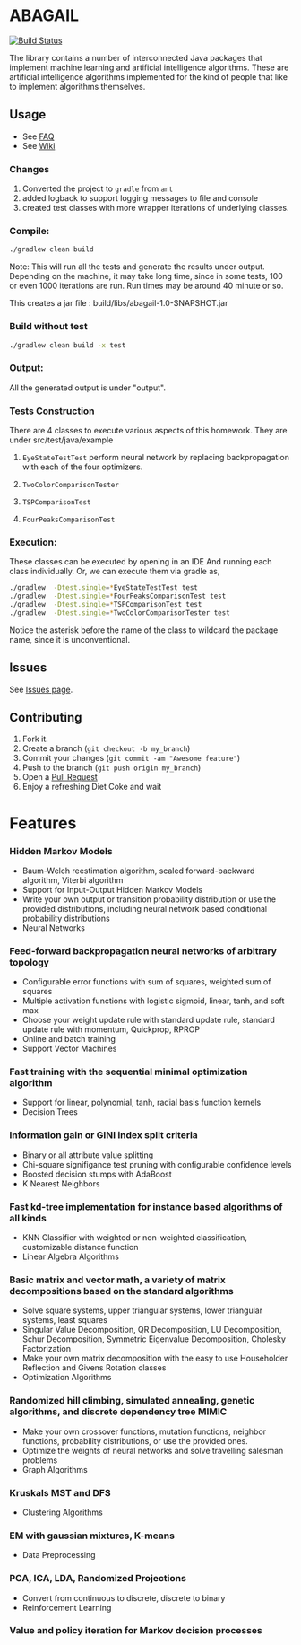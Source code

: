 ABAGAIL
=======

[![Build Status](https://travis-ci.org/pushkar/ABAGAIL.svg?branch=master)](https://travis-ci.org/pushkar/ABAGAIL)

The library contains a number of interconnected Java packages that implement machine learning and artificial intelligence algorithms. These are artificial intelligence algorithms implemented for the kind of people that like to implement algorithms themselves.

Usage
------

* See [FAQ](https://github.com/pushkar/ABAGAIL/blob/master/faq.md)
* See [Wiki](https://github.com/pushkar/ABAGAIL/wiki)

### Changes
1. Converted the project to `gradle` from `ant`
2. added logback to support logging messages to file and console
3. created test classes with more wrapper iterations of underlying classes.

### Compile:
```bash
./gradlew clean build
```
Note: This will run all the tests and generate the results under output.
Depending on the machine, it may take long time, since in some tests, 100 or even 1000 iterations are run. Run times may be around 40 minute or so.

This creates a jar file : build/libs/abagail-1.0-SNAPSHOT.jar

### Build without test
```bash
./gradlew clean build -x test
```

### Output:
All the generated output is under "output".

### Tests Construction
There are 4 classes to execute various aspects of this homework.
They are under src/test/java/example
1. `EyeStateTestTest`
   perform neural network by replacing backpropagation with each of the four optimizers.

2. `TwoColorComparisonTester`

3. `TSPComparisonTest`

4. `FourPeaksComparisonTest`

### Execution:

These classes can be executed by opening in an IDE And running each class individually.
Or, we can execute them via gradle as,

```bash
./gradlew  -Dtest.single=*EyeStateTestTest test
./gradlew  -Dtest.single=*FourPeaksComparisonTest test
./gradlew  -Dtest.single=*TSPComparisonTest test
./gradlew  -Dtest.single=*TwoColorComparisonTester test
```
Notice the asterisk before the name of the class to wildcard the package name, since it is unconventional.

Issues
-------

See [Issues page](https://github.com/pushkar/ABAGAIL/issues?state=open).

Contributing
------------

1. Fork it.
2. Create a branch (`git checkout -b my_branch`)
3. Commit your changes (`git commit -am "Awesome feature"`)
4. Push to the branch (`git push origin my_branch`)
5. Open a [Pull Request][1]
6. Enjoy a refreshing Diet Coke and wait 

Features
========

### Hidden Markov Models

* Baum-Welch reestimation algorithm, scaled forward-backward algorithm, Viterbi algorithm
* Support for Input-Output Hidden Markov Models
* Write your own output or transition probability distribution or use the provided distributions, including neural network based conditional probability distributions
* Neural Networks

### Feed-forward backpropagation neural networks of arbitrary topology
* Configurable error functions with sum of squares, weighted sum of squares
* Multiple activation functions with logistic sigmoid, linear, tanh, and soft max
* Choose your weight update rule with standard update rule, standard update rule with momentum, Quickprop, RPROP
* Online and batch training
* Support Vector Machines

### Fast training with the sequential minimal optimization algorithm
* Support for linear, polynomial, tanh, radial basis function kernels
* Decision Trees

### Information gain or GINI index split criteria
* Binary or all attribute value splitting
* Chi-square signifigance test pruning with configurable confidence levels
* Boosted decision stumps with AdaBoost
* K Nearest Neighbors

### Fast kd-tree implementation for instance based algorithms of all kinds
* KNN Classifier with weighted or non-weighted classification, customizable distance function
* Linear Algebra Algorithms

### Basic matrix and vector math, a variety of matrix decompositions based on the standard algorithms
* Solve square systems, upper triangular systems, lower triangular systems, least squares
* Singular Value Decomposition, QR Decomposition, LU Decomposition, Schur Decomposition, Symmetric Eigenvalue Decomposition, Cholesky Factorization
* Make your own matrix decomposition with the easy to use Householder Reflection and Givens Rotation classes
* Optimization Algorithms

### Randomized hill climbing, simulated annealing, genetic algorithms, and discrete dependency tree MIMIC
* Make your own crossover functions, mutation functions, neighbor functions, probability distributions, or use the provided ones.
* Optimize the weights of neural networks and solve travelling salesman problems
* Graph Algorithms

### Kruskals MST and DFS
* Clustering Algorithms

### EM with gaussian mixtures, K-means
* Data Preprocessing

### PCA, ICA, LDA, Randomized Projections
* Convert from continuous to discrete, discrete to binary
* Reinforcement Learning

### Value and policy iteration for Markov decision processes

[1]: https://help.github.com/articles/using-pull-requests
